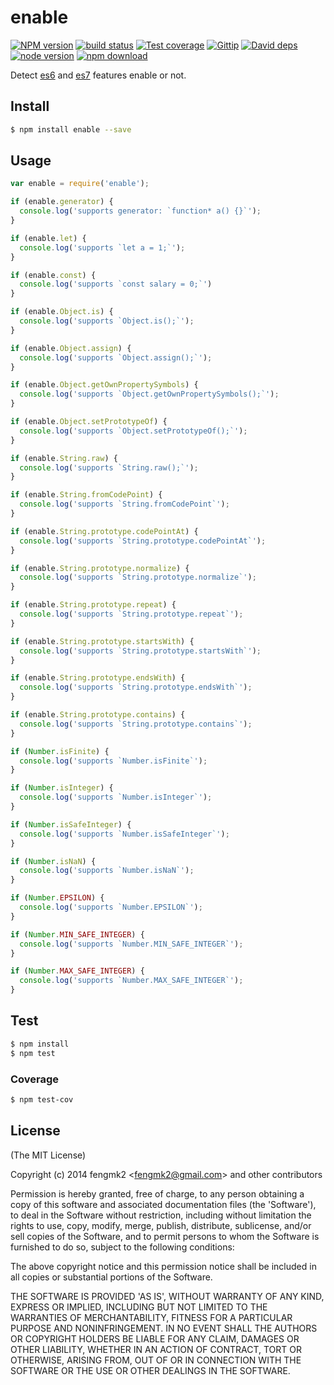 enable
=======

[![NPM version][npm-image]][npm-url]
[![build status][travis-image]][travis-url]
[![Test coverage][coveralls-image]][coveralls-url]
[![Gittip][gittip-image]][gittip-url]
[![David deps][david-image]][david-url]
[![node version][node-image]][node-url]
[![npm download][download-image]][download-url]

[npm-image]: https://img.shields.io/npm/v/enable.svg?style=flat-square
[npm-url]: https://npmjs.org/package/enable
[travis-image]: https://img.shields.io/travis/node-modules/enable.svg?style=flat-square
[travis-url]: https://travis-ci.org/node-modules/enable
[coveralls-image]: https://img.shields.io/coveralls/node-modules/enable.svg?style=flat-square
[coveralls-url]: https://coveralls.io/r/node-modules/enable?branch=master
[gittip-image]: https://img.shields.io/gittip/fengmk2.svg?style=flat-square
[gittip-url]: https://www.gittip.com/fengmk2/
[david-image]: https://img.shields.io/david/node-modules/enable.svg?style=flat-square
[david-url]: https://david-dm.org/node-modules/enable
[node-image]: https://img.shields.io/badge/node.js-%3E=_0.10-green.svg?style=flat-square
[node-url]: http://nodejs.org/download/
[download-image]: https://img.shields.io/npm/dm/enable.svg?style=flat-square
[download-url]: https://npmjs.org/package/enable

Detect [es6](http://kangax.github.io/compat-table/es6) and [es7](http://kangax.github.io/compat-table/es7)
features enable or not.

## Install

```bash
$ npm install enable --save
```

## Usage

```js
var enable = require('enable');

if (enable.generator) {
  console.log('supports generator: `function* a() {}`');
}

if (enable.let) {
  console.log('supports `let a = 1;`');
}

if (enable.const) {
  console.log('supports `const salary = 0;`')
}

if (enable.Object.is) {
  console.log('supports `Object.is();`');
}

if (enable.Object.assign) {
  console.log('supports `Object.assign();`');
}

if (enable.Object.getOwnPropertySymbols) {
  console.log('supports `Object.getOwnPropertySymbols();`');
}

if (enable.Object.setPrototypeOf) {
  console.log('supports `Object.setPrototypeOf();`');
}

if (enable.String.raw) {
  console.log('supports `String.raw();`');
}

if (enable.String.fromCodePoint) {
  console.log('supports `String.fromCodePoint`');
}

if (enable.String.prototype.codePointAt) {
  console.log('supports `String.prototype.codePointAt`');
}

if (enable.String.prototype.normalize) {
  console.log('supports `String.prototype.normalize`');
}

if (enable.String.prototype.repeat) {
  console.log('supports `String.prototype.repeat`');
}

if (enable.String.prototype.startsWith) {
  console.log('supports `String.prototype.startsWith`');
}

if (enable.String.prototype.endsWith) {
  console.log('supports `String.prototype.endsWith`');
}

if (enable.String.prototype.contains) {
  console.log('supports `String.prototype.contains`');
}

if (Number.isFinite) {
  console.log('supports `Number.isFinite`');
}

if (Number.isInteger) {
  console.log('supports `Number.isInteger`');
}

if (Number.isSafeInteger) {
  console.log('supports `Number.isSafeInteger`');
}

if (Number.isNaN) {
  console.log('supports `Number.isNaN`');
}

if (Number.EPSILON) {
  console.log('supports `Number.EPSILON`');
}

if (Number.MIN_SAFE_INTEGER) {
  console.log('supports `Number.MIN_SAFE_INTEGER`');
}

if (Number.MAX_SAFE_INTEGER) {
  console.log('supports `Number.MAX_SAFE_INTEGER`');
}

```

## Test

```bash
$ npm install
$ npm test
```

### Coverage

```bash
$ npm test-cov
```

## License

(The MIT License)

Copyright (c) 2014 fengmk2 &lt;fengmk2@gmail.com&gt; and other contributors

Permission is hereby granted, free of charge, to any person obtaining
a copy of this software and associated documentation files (the
'Software'), to deal in the Software without restriction, including
without limitation the rights to use, copy, modify, merge, publish,
distribute, sublicense, and/or sell copies of the Software, and to
permit persons to whom the Software is furnished to do so, subject to
the following conditions:

The above copyright notice and this permission notice shall be
included in all copies or substantial portions of the Software.

THE SOFTWARE IS PROVIDED 'AS IS', WITHOUT WARRANTY OF ANY KIND,
EXPRESS OR IMPLIED, INCLUDING BUT NOT LIMITED TO THE WARRANTIES OF
MERCHANTABILITY, FITNESS FOR A PARTICULAR PURPOSE AND NONINFRINGEMENT.
IN NO EVENT SHALL THE AUTHORS OR COPYRIGHT HOLDERS BE LIABLE FOR ANY
CLAIM, DAMAGES OR OTHER LIABILITY, WHETHER IN AN ACTION OF CONTRACT,
TORT OR OTHERWISE, ARISING FROM, OUT OF OR IN CONNECTION WITH THE
SOFTWARE OR THE USE OR OTHER DEALINGS IN THE SOFTWARE.
